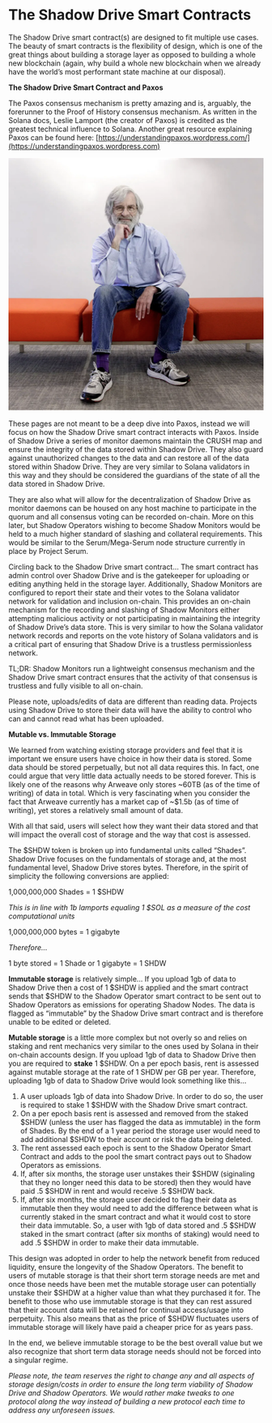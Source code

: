 # The Shadow Drive Smart Contracts

The Shadow Drive smart contract(s) are designed to fit multiple use cases. The beauty of smart contracts is the flexibility of design, which is one of the great things about building a storage layer as opposed to building a whole new blockchain (again, why build a whole new blockchain when we already have the world’s most performant state machine at our disposal).

**The Shadow Drive Smart Contract and Paxos**

The Paxos consensus mechanism is pretty amazing and is, arguably, the forerunner to the Proof of History consensus mechanism. As written in the Solana docs, Leslie Lamport (the creator of Paxos) is credited as the greatest technical influence to Solana. Another great resource explaining Paxos can be found here: [https://understandingpaxos.wordpress.com/](https://understandingpaxos.wordpress.com)

![Confirmed: Sneakers = Peak Performance](<../../.gitbook/assets/image (5).png>)

These pages are not meant to be a deep dive into Paxos, instead we will focus on how the Shadow Drive smart contract interacts with Paxos. Inside of Shadow Drive a series of monitor daemons maintain the CRUSH map and ensure the integrity of the data stored within Shadow Drive. They also guard against unauthorized changes to the data and can restore all of the data stored within Shadow Drive. They are very similar to Solana validators in this way and they should be considered the guardians of the state of all the data stored in Shadow Drive.

They are also what will allow for the decentralization of Shadow Drive as monitor daemons can be housed on any host machine to participate in the quorum and all consensus voting can be recorded on-chain. More on this later, but Shadow Operators wishing to become Shadow Monitors would be held to a much higher standard of slashing and collateral requirements. This would be similar to the Serum/Mega-Serum node structure currently in place by Project Serum.

Circling back to the Shadow Drive smart contract... The smart contract has admin control over Shadow Drive and is the gatekeeper for uploading or editing anything held in the storage layer. Additionally, Shadow Monitors are configured to report their state and their votes to the Solana validator network for validation and inclusion on-chain. This provides an on-chain mechanism for the recording and slashing of Shadow Monitors either attempting malicious activity or not participating in maintaining the integrity of Shadow Drive’s data store. This is very similar to how the Solana validator network records and reports on the vote history of Solana validators and is a critical part of ensuring that Shadow Drive is a trustless permissionless network.

TL;DR: Shadow Monitors run a lightweight consensus mechanism and the Shadow Drive smart contract ensures that the activity of that consensus is trustless and fully visible to all on-chain.

Please note, uploads/edits of data are different than reading data. Projects using Shadow Drive to store their data will have the ability to control who can and cannot read what has been uploaded.

**Mutable vs. Immutable Storage**

We learned from watching existing storage providers and feel that it is important we ensure users have choice in how their data is stored. Some data should be stored perpetually, but not all data requires this. In fact, one could argue that very little data actually needs to be stored forever. This is likely one of the reasons why Arweave only stores \~60TB (as of the time of writing) of data in total. Which is very fascinating when you consider the fact that Arweave currently has a market cap of \~$1.5b (as of time of writing), yet stores a relatively small amount of data.

With all that said, users will select how they want their data stored and that will impact the overall cost of storage and the way that cost is assessed.

The $SHDW token is broken up into fundamental units called “Shades”. Shadow Drive focuses on the fundamentals of storage and, at the most fundamental level, Shadow Drive stores bytes. Therefore, in the spirit of simplicity the following conversions are applied:

1,000,000,000 Shades = 1 $SHDW

_This is in line with 1b lamports equaling 1 $SOL as a measure of the cost computational units_

1,000,000,000 bytes = 1 gigabyte

_Therefore…_

1 byte stored = 1 Shade or 1 gigabyte = 1 SHDW

**Immutable storage** is relatively simple… If you upload 1gb of data to Shadow Drive then a cost of 1 $SHDW is applied and the smart contract sends that $SHDW to the Shadow Operator smart contract to be sent out to Shadow Operators as emissions for operating Shadow Nodes. The data is flagged as “immutable” by the Shadow Drive smart contract and is therefore unable to be edited or deleted.

**Mutable storage** is a little more complex but not overly so and relies on staking and rent mechanics very similar to the ones used by Solana in their on-chain accounts design. If you upload 1gb of data to Shadow Drive then you are required to **stake** 1 $SHDW. On a per epoch basis, rent is assessed against mutable storage at the rate of 1 SHDW per GB per year. Therefore, uploading 1gb of data to Shadow Drive would look something like this…

1. A user uploads 1gb of data into Shadow Drive. In order to do so, the user is required to stake 1 $SHDW with the Shadow Drive smart contract.
2. On a per epoch basis rent is assessed and removed from the staked $SHDW (unless the user has flagged the data as immutable) in the form of Shades. By the end of a 1 year period the storage user would need to add additional $SHDW to their account or risk the data being deleted.
3. The rent assessed each epoch is sent to the Shadow Operator Smart Contract and adds to the pool the smart contract pays out to Shadow Operators as emissions.
4. If, after six months, the storage user unstakes their $SHDW (siginaling that they no longer need this data to be stored) then they would have paid .5 $SHDW in rent and would receive .5 $SHDW back.
5. If, after six months, the storage user decided to flag their data as immutable then they would need to add the difference between what is currently staked in the smart contract and what it would cost to store their data immutable. So, a user with 1gb of data stored and .5 $SHDW staked in the smart contract (after six months of staking) would need to add .5 $SHDW in order to make their data immutable.

This design was adopted in order to help the network benefit from reduced liquidity, ensure the longevity of the Shadow Operators. The benefit to users of mutable storage is that their short term storage needs are met and once those needs have been met the mutable storage user can potentially unstake their $SHDW at a higher value than what they purchased it for. The benefit to those who use immutable storage is that they can rest assured that their account data will be retained for continual access/usage into perpetuity. This also means that as the price of $SHDW fluctuates users of immutable storage will likely have paid a cheaper price for as years pass.

In the end, we believe immutable storage to be the best overall value but we also recognize that short term data storage needs should not be forced into a singular regime.

_Please note, the team reserves the right to change any and all aspects of storage design/costs in order to ensure the long term viability of Shadow Drive and Shadow Operators. We would rather make tweaks to one protocol along the way instead of building a new protocol each time to address any unforeseen issues._

